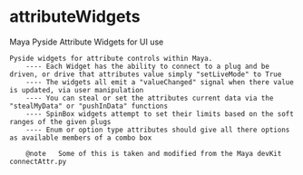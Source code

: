 # attributeWidgets
 Maya Pyside Attribute Widgets for UI use

    Pyside widgets for attribute controls within Maya. 
        ---- Each Widget has the ability to connect to a plug and be driven, or drive that attributes value simply "setLiveMode" to True
        ---- The widgets all emit a "valueChanged" signal when there value is updated, via user manipulation
        ---- You can steal or set the attributes current data via the "stealMyData" or "pushInData" functions
        ---- SpinBox widgets attempt to set their limits based on the soft ranges of the given plugs
        ---- Enum or option type attributes should give all there options as available members of a combo box

        @note   Some of this is taken and modified from the Maya devKit connectAttr.py
